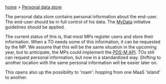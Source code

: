 [home](https://github.com/TOMP-WG/TOMP-API/wiki) > [Personal data store](Personal-data-store.md)   

The personal data store contains personal information about the end-user. The end-user should be in full control of his data. The [MyData](https://mydata.org/.md) initiative guidelines should be applied.  

The current status of this is, that most MPs register users and store their information. When a TO needs some of this information, it can be requested by the MP. We assume that this will be the same situation in the upcoming year, but to anticipate, the MPs could implement the [PDS-M API](https://github.com/TOMP-WG/PDS-M.md). TOs still can request personal information, but now in a standardized way. Shifting to another location with the same personal information will be easier later on.  

This opens also up the possibility to 'roam': hopping from one MaaS 'island' to another.